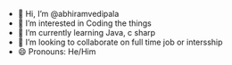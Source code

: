 - 👋 Hi, I’m @abhiramvedipala
- 👀 I’m interested in Coding the things
- 🌱 I’m currently learning Java, c sharp
- 💞️ I’m looking to collaborate on full time job or intersship
- 😄 Pronouns: He/Him

<!---
abhiramvedipala/abhiramvedipala is a ✨ special ✨ repository because its `README.md` (this file) appears on your GitHub profile.
You can click the Preview link to take a look at your changes.
--->
